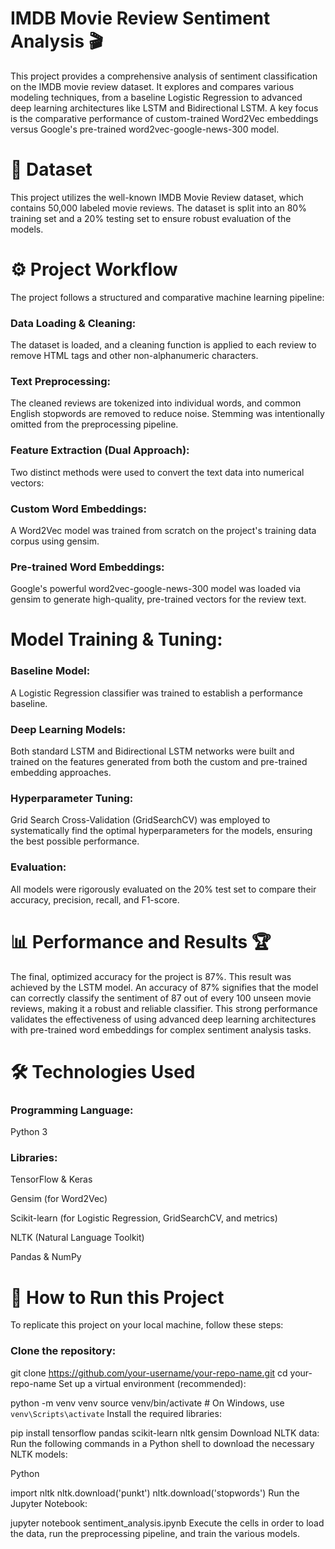 # IMDB Movie Review Sentiment Analysis 🎬

This project provides a comprehensive analysis of sentiment classification on the IMDB movie review dataset. It explores and compares various modeling techniques, from a baseline Logistic Regression to advanced deep learning architectures like LSTM and Bidirectional LSTM. A key focus is the comparative performance of custom-trained Word2Vec embeddings versus Google's pre-trained word2vec-google-news-300 model.

# 💾 Dataset

This project utilizes the well-known IMDB Movie Review dataset, which contains 50,000 labeled movie reviews. The dataset is split into an 80% training set and a 20% testing set to ensure robust evaluation of the models.

# ⚙️ Project Workflow

The project follows a structured and comparative machine learning pipeline:

### Data Loading & Cleaning:
The dataset is loaded, and a cleaning function is applied to each review to remove HTML tags and other non-alphanumeric characters.

### Text Preprocessing:
The cleaned reviews are tokenized into individual words, and common English stopwords are removed to reduce noise. Stemming was intentionally omitted from the preprocessing pipeline.

### Feature Extraction (Dual Approach):
Two distinct methods were used to convert the text data into numerical vectors:

### Custom Word Embeddings:
A Word2Vec model was trained from scratch on the project's training data corpus using gensim.

### Pre-trained Word Embeddings:
Google's powerful word2vec-google-news-300 model was loaded via gensim to generate high-quality, pre-trained vectors for the review text.

# Model Training & Tuning:

### Baseline Model:
A Logistic Regression classifier was trained to establish a performance baseline.

### Deep Learning Models:
Both standard LSTM and Bidirectional LSTM networks were built and trained on the features generated from both the custom and pre-trained embedding approaches.

### Hyperparameter Tuning:
Grid Search Cross-Validation (GridSearchCV) was employed to systematically find the optimal hyperparameters for the models, ensuring the best possible performance.

### Evaluation:
All models were rigorously evaluated on the 20% test set to compare their accuracy, precision, recall, and F1-score.

# 📊 Performance and Results 🏆

The final, optimized accuracy for the project is 87%.
This result was achieved by the LSTM model. An accuracy of 87% signifies that the model can correctly classify the sentiment of 87 out of every 100 unseen movie reviews, making it a robust and reliable classifier. This strong performance validates the effectiveness of using advanced deep learning architectures with pre-trained word embeddings for complex sentiment analysis tasks.


# 🛠️ Technologies Used

### Programming Language:
Python 3

### Libraries:

TensorFlow & Keras

Gensim (for Word2Vec)

Scikit-learn (for Logistic Regression, GridSearchCV, and metrics)

NLTK (Natural Language Toolkit)

Pandas & NumPy

# 🚀 How to Run this Project

To replicate this project on your local machine, follow these steps:

### Clone the repository:

git clone https://github.com/your-username/your-repo-name.git
cd your-repo-name
Set up a virtual environment (recommended):

python -m venv venv
source venv/bin/activate  # On Windows, use `venv\Scripts\activate`
Install the required libraries:

pip install tensorflow pandas scikit-learn nltk gensim
Download NLTK data:
Run the following commands in a Python shell to download the necessary NLTK models:

Python

import nltk
nltk.download('punkt')
nltk.download('stopwords')
Run the Jupyter Notebook:

jupyter notebook sentiment_analysis.ipynb
Execute the cells in order to load the data, run the preprocessing pipeline, and train the various models.
